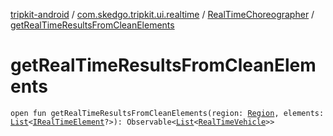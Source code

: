 [tripkit-android](../../index.md) / [com.skedgo.tripkit.ui.realtime](../index.md) / [RealTimeChoreographer](index.md) / [getRealTimeResultsFromCleanElements](./get-real-time-results-from-clean-elements.md)

# getRealTimeResultsFromCleanElements

`open fun getRealTimeResultsFromCleanElements(region: `[`Region`](../../com.skedgo.tripkit.common.model/-region/index.md)`, elements: `[`List`](https://kotlinlang.org/api/latest/jvm/stdlib/kotlin.collections/-list/index.html)`<`[`IRealTimeElement`](../../com.skedgo.tripkit.common.agenda/-i-real-time-element/index.md)`?>): Observable<`[`List`](https://kotlinlang.org/api/latest/jvm/stdlib/kotlin.collections/-list/index.html)`<`[`RealTimeVehicle`](../../com.skedgo.tripkit.routing/-real-time-vehicle/index.md)`>>`